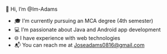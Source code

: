 👋 Hi, I’m @Im-Adams
- 🎓 I’m currently pursuing an MCA degree (4th semester)
- 💻 I’m passionate about Java and Android app development
- 🌐 I have experience with web technologies
- 📬 You can reach me at Joseadams0816@gmail.com

<!---
Im-Adams/Im-Adams is a ✨ special ✨ repository because its `README.md` (this file) appears on your GitHub profile.
You can click the Preview link to take a look at your changes.
--->
